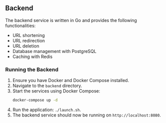 ## Backend

The backend service is written in Go and provides the following functionalities:
- URL shortening
- URL redirection
- URL deletion
- Database management with PostgreSQL
- Caching with Redis

### Running the Backend

1. Ensure you have Docker and Docker Compose installed.
2. Navigate to the `backend` directory.
3. Start the services using Docker Compose:
   ```bash
   docker-compose up -d
   ```
4. Run the application: `./launch.sh`.
5. The backend service should now be running on `http://localhost:8080`.